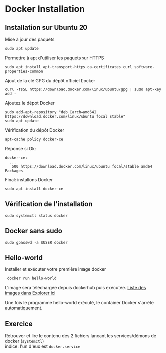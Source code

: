 
# Docker Installation

## Installation sur Ubuntu 20
Mise à jour des paquets   

    sudo apt update

Permettre à apt d'utiliser les paquets sur HTTPS

    sudo apt install apt-transport-https ca-certificates curl software-properties-common

 

Ajout de la clé GPG du dépôt officiel Docker

    curl -fsSL https://download.docker.com/linux/ubuntu/gpg | sudo apt-key add -

 

Ajoutez le dépot Docker

    sudo add-apt-repository "deb [arch=amd64] https://download.docker.com/linux/ubuntu focal stable"
    sudo apt update
 

Vérification du dépôt Docker

    apt-cache policy docker-ce

Réponse si Ok:
````
docker-ce:
  ...
   500 https://download.docker.com/linux/ubuntu focal/stable amd64 Packages
`````
Final: installons Docker

    sudo apt install docker-ce


## Vérification de l'installation


    sudo systemctl status docker


## Docker sans sudo
    sudo gpasswd -a $USER docker


## Hello-world

Installer et exécuter votre première image docker

     docker run hello-world

L'image sera téléchargée depuis dockerhub puis exécutée.
[Liste des images dans Explorer ici](https://hub.docker.com/)

Une fois le programme hello-world exécuté, le container Docker s'arrête automatiquement.


## Exercice

Retrouver et lire le contenu des 2 fichiers lancant les services/démons de docker (`systemctl`)   
indice: l'un d'eux est `docker.service`
